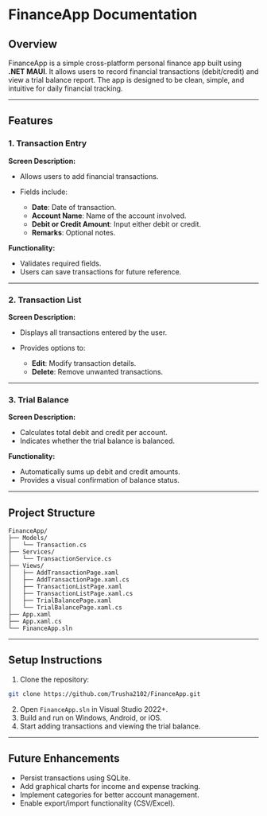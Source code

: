 # FinanceApp Documentation

## Overview

FinanceApp is a simple cross-platform personal finance app built using **.NET MAUI**. It allows users to record financial transactions (debit/credit) and view a trial balance report. The app is designed to be clean, simple, and intuitive for daily financial tracking.

---

## Features

### 1. Transaction Entry

**Screen Description:**

* Allows users to add financial transactions.
* Fields include:

  * **Date**: Date of transaction.
  * **Account Name**: Name of the account involved.
  * **Debit or Credit Amount**: Input either debit or credit.
  * **Remarks**: Optional notes.

**Functionality:**

* Validates required fields.
* Users can save transactions for future reference.

---

### 2. Transaction List

**Screen Description:**

* Displays all transactions entered by the user.
* Provides options to:

  * **Edit**: Modify transaction details.
  * **Delete**: Remove unwanted transactions.

---

### 3. Trial Balance

**Screen Description:**

* Calculates total debit and credit per account.
* Indicates whether the trial balance is balanced.

**Functionality:**

* Automatically sums up debit and credit amounts.
* Provides a visual confirmation of balance status.

---

## Project Structure

```
FinanceApp/
├── Models/
│   └── Transaction.cs
├── Services/
│   └── TransactionService.cs
├── Views/
│   ├── AddTransactionPage.xaml
│   ├── AddTransactionPage.xaml.cs
│   ├── TransactionListPage.xaml
│   ├── TransactionListPage.xaml.cs
│   ├── TrialBalancePage.xaml
│   └── TrialBalancePage.xaml.cs
├── App.xaml
├── App.xaml.cs
└── FinanceApp.sln
```

---

## Setup Instructions

1. Clone the repository:

```bash
git clone https://github.com/Trusha2102/FinanceApp.git
```

2. Open `FinanceApp.sln` in Visual Studio 2022+.
3. Build and run on Windows, Android, or iOS.
4. Start adding transactions and viewing the trial balance.

---

## Future Enhancements

* Persist transactions using SQLite.
* Add graphical charts for income and expense tracking.
* Implement categories for better account management.
* Enable export/import functionality (CSV/Excel).
